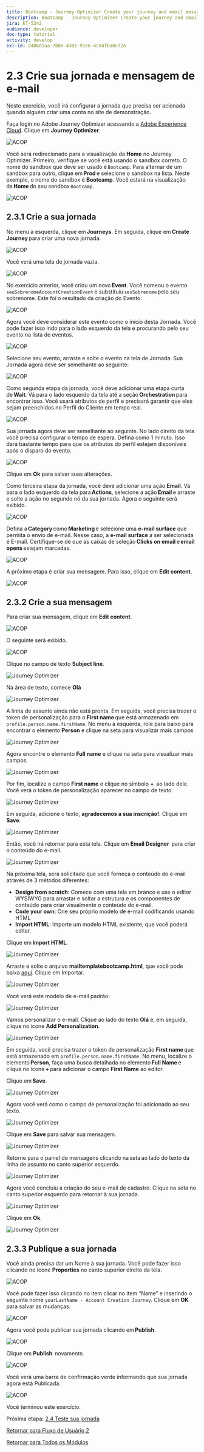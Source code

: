 ```yaml
---
title: Bootcamp - Journey Optimizer Create your journey and email message - Brazil
description: Bootcamp - Journey Optimizer Create your journey and email message - Brazil
jira: KT-5342
audience: developer
doc-type: tutorial
activity: develop
exl-id: d486d1aa-7b8e-4301-91e6-4c84fba0c72a
---
```

# 2.3 Crie sua jornada e mensagem de e-mail

Neste exercício, você irá configurar a jornada que precisa ser acionada quando alguém criar uma conta no site de demonstração. 

Faça login no Adobe Journey Optimizer acessando a [Adobe Experience Cloud](https://experience.adobe.com). Clique em **Journey Optimizer**.

![ACOP](./images/acophome.png)

Você será redirecionado para a visualização da **Home**  no Journey Optimizer. Primeiro, verifique se você está usando o sandbox correto. O nome do sandbox que deve ser usado é `Bootcamp`. Para alternar de um sandbox para outro, clique em **Prod** e selecione o sandbox na lista. Neste exemplo, o nome do sandbox é **Bootcamp**. Você estará na visualização da **Home** do seu sandbox `Bootcamp`. 

![ACOP](./images/acoptriglp.png)

## 2.3.1 Crie a sua jornada

No menu à esquerda, clique em **Journeys**. Em seguida, clique em **Create Journey** para criar uma nova jornada. 

![ACOP](./images/createjourney.png)

Você verá uma tela de jornada vazia.

![ACOP](./images/journeyempty.png)

No exercício anterior, você criou um novo **Event**. Você nomeou o evento `seuSobrenomeAccountCreationEvent` e substituiu `seuSobrenome` pelo seu sobrenome. Este foi o resultado da criação do Evento: 

![ACOP](./images/eventdone.png)

Agora você deve considerar este evento como o início desta Jornada. Você pode fazer isso indo para o lado esquerdo da tela e procurando pelo seu evento na lista de eventos.

![ACOP](./images/eventlist.png)

Selecione seu evento, arraste e solte o evento na tela de Jornada. Sua Jornada agora deve ser semelhante ao seguinte:

![ACOP](./images/journeyevent.png)

Como segunda etapa da jornada, você deve adicionar uma etapa curta de **Wait**. Vá para o lado esquerdo da tela até a seção **Orchestration** para encontrar isso. Você usará atributos de perfil e precisará garantir que eles sejam preenchidos no Perfil do Cliente em tempo real.

![ACOP](./images/journeywait.png)

Sua jornada agora deve ser semelhante ao seguinte. No lado direito da tela você precisa configurar o tempo de espera. Defina como 1 minuto. Isso dará bastante tempo para que os atributos do perfil estejam disponíveis após o disparo do evento.

![ACOP](./images/journeywait1.png)

Clique em **Ok** para salvar suas alterações.

Como terceira etapa da jornada, você deve adicionar uma ação **Email**. Vá para o lado esquerdo da tela para **Actions**, selecione a ação **Email** e arraste e solte a ação no segundo nó da sua jornada. Agora o seguinte será exibido. 

![ACOP](./images/journeyactions.png)

Defina a **Category** como **Marketing** e selecione uma **e-mail surface** que permita o envio de e-mail. Nesse caso, a **e-mail surface** a ser selecionada é E-mail. Certifique-se de que as caixas de seleção **Clicks on email** e **email opens** estejam marcadas. 

![ACOP](./images/journeyactions1.png)

A próximo etapa é criar sua mensagem. Para isso, clique em **Edit content**.

![ACOP](./images/journeyactions2.png)

## 2.3.2 Crie a sua mensagem

Para criar sua mensagem, clique em **Edit content**.

![ACOP](./images/journeyactions2.png)

O seguinte será exibido.

![ACOP](./images/journeyactions3.png)

Clique no campo de texto **Subject line**.

![Journey Optimizer](./images/msg5.png)

Na área de texto, comece **Olá**

![Journey Optimizer](./images/msg6.png)

A linha de assunto ainda não está pronta. Em seguida, você precisa trazer o token de personalização para o **First name** que está armazenado em `profile.person.name.firstName`. No menu à esquerda, role para baixo para encontrar o elemento **Person** e clique na seta para visualizar mais campos

![Journey Optimizer](./images/msg7.png)

Agora encontre o elemento **Full name** e clique na seta para visualizar mais campos.

![Journey Optimizer](./images/msg8.png)

Por fim, localize o campo **First name** e clique no símbolo **+**  ao lado dele. Você verá o token de personalização aparecer no campo de texto.

![Journey Optimizer](./images/msg9.png)

Em seguida, adicione o texto, **agradecemos a sua inscrição!**. Clique em **Save**.

![Journey Optimizer](./images/msg10.png)

Então, você irá retornar para esta tela. Clique em **Email Designer**  para criar o conteúdo do e-mail. 

![Journey Optimizer](./images/msg11.png)

Na próxima tela, será solicitado que você forneça o conteúdo do e-mail através de 3 métodos diferentes: 

- **Design from scratch**: Comece com uma tela em branco e use o editor WYSIWYG para arrastar e soltar a estrutura e os componentes de conteúdo para criar visualmente o conteúdo do e-mail. 
- **Code your own**: Crie seu próprio modelo de e-mail codificando usando HTML 
- **Import HTML**: Importe um modelo HTML existente, que você poderá editar. 

Clique em **Import HTML**. 

![Journey Optimizer](./images/msg12.png)

Arraste e solte o arquivo **mailtemplatebootcamp.html**, que você pode baixa [aqui](../../assets/html/mailtemplatebootcamp.html.zip). Clique em Importar.

![Journey Optimizer](./images/msg13.png)

Você verá este modelo de e-mail padrão:

![Journey Optimizer](./images/msg14.png)

Vamos personalizar o e-mail. Clique ao lado do texto **Olá** e, em seguida, clique no ícone **Add Personalization**.

![Journey Optimizer](./images/msg35.png)

Em seguida, você precisa trazer o token de personalização **First name** que está armazenado em `profile.person.name.firstName`. No menu, localize o elemento **Person**, faça uma busca detalhada no elemento **Full Name** e clique no ícone **+** para adicionar o campo **First Name** ao editor.

Clique em **Save**. 

![Journey Optimizer](./images/msg36.png)

Agora você verá como o campo de personalização foi adicionado ao seu texto. 

![Journey Optimizer](./images/msg37.png)

Clique em **Save** para salvar sua mensagem.

![Journey Optimizer](./images/msg55.png)

Retorne para o painel de mensagens clicando na seta ao lado do texto da linha de assunto no canto superior esquerdo. 

![Journey Optimizer](./images/msg56.png)

Agora você concluiu a criação do seu e-mail de cadastro. Clique na seta no canto superior esquerdo para retornar à sua jornada. 

![Journey Optimizer](./images/msg57.png)

Clique em **Ok**.

![Journey Optimizer](./images/msg57a.png)

## 2.3.3 Publique a sua jornada

Você ainda precisa dar um Nome à sua jornada. Você pode fazer isso clicando no ícone **Properties** no canto superior direito da tela.

![ACOP](./images/journeyname.png)

Você pode fazer isso clicando no item clicar no item “Name” e inserindo o seguinte nome `yourLastName - Account Creation Journey`. Clique em **OK** para salvar as mudanças.

![ACOP](./images/journeyname1.png)

Agora você pode publicar sua jornada clicando em **Publish**.

![ACOP](./images/publishjourney.png)

Clique em **Publish**  novamente. 

![ACOP](./images/publish1.png)

Você verá uma barra de confirmação verde informando que sua jornada agora está Publicada. 

![ACOP](./images/published.png)

Você terminou este exercício.

Próxima etapa: [2.4 Teste sua jornada](./ex4.md)

[Retornar para Fluxo de Usuário 2](./uc2.md)

[Retornar para Todos os Módulos](../../overview.md)
